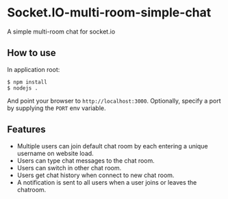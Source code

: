# Socket.IO-multi-room-simple-chat
A simple multi-room chat for socket.io

## How to use

In application root:

```
$ npm install
$ nodejs .
```

And point your browser to `http://localhost:3000`. Optionally, specify
a port by supplying the `PORT` env variable.

## Features

- Multiple users can join default chat room by each entering a unique username
on website load.
- Users can type chat messages to the chat room.
- Users can switch in other chat room.
- Users get chat history when connect to new chat room.
- A notification is sent to all users when a user joins or leaves
the chatroom.
